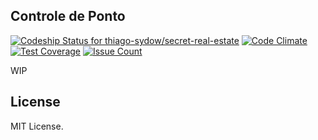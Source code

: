 ## Controle de Ponto
[ ![Codeship Status for thiago-sydow/secret-real-estate](https://codeship.com/projects/5cdbd760-c5f3-0133-1964-4e8753dd3f97/status?branch=master)](https://codeship.com/projects/138611)
[![Code Climate](https://codeclimate.com/github/thiago-sydow/secret-real-estate/badges/gpa.svg)](https://codeclimate.com/github/thiago-sydow/secret-real-estate)
[![Test Coverage](https://codeclimate.com/github/thiago-sydow/secret-real-estate/badges/coverage.svg)](https://codeclimate.com/github/thiago-sydow/secret-real-estate/coverage)
[![Issue Count](https://codeclimate.com/github/thiago-sydow/secret-real-estate/badges/issue_count.svg)](https://codeclimate.com/github/thiago-sydow/secret-real-estate)

WIP

## License
MIT License.

